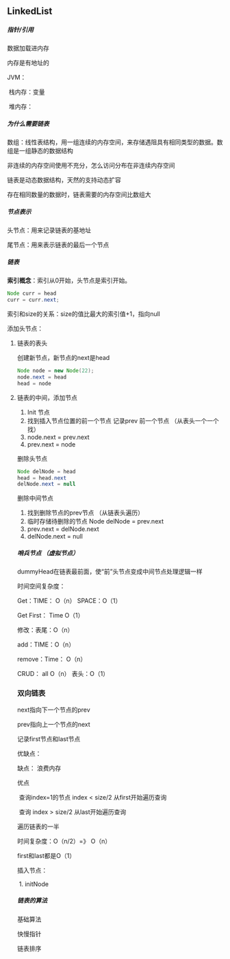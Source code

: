 ## LinkedList



##### 指针/引用

数据加载进内存

内存是有地址的



JVM： 

​	栈内存：变量

​	堆内存： 



##### 为什么需要链表

数组：线性表结构，用一组连续的内存空间，来存储遇阻具有相同类型的数据。数组是一组静态的数据结构

非连续的内存空间使用不充分，怎么访问分布在非连续内存空间

链表是动态数据结构，天然的支持动态扩容

存在相同数量的数据时，链表需要的内存空间比数组大



##### 节点表示

头节点：用来记录链表的基地址

尾节点：用来表示链表的最后一个节点

##### 链表

**索引概念**：索引从0开始，头节点是索引开始。

```java
Node curr = head
curr = curr.next;
```

索引和size的关系：size的值比最大的索引值+1，指向null



添加头节点：

 1. 链表的表头

    创建新节点，新节点的next是head

    ```java
    Node node = new Node(22);
    node.next = head
    head = node
    ```

    

 2. 链表的中间，添加节点

    1. Init 节点
    2. 找到插入节点位置的前一个节点 记录prev 前一个节点 （从表头一个一个找）
    3. node.next = prev.next
    4. prev.next = node

    

    

    删除头节点

    ```java
    Node delNode = head
    head = head.next
    delNode.next = null
    ```

    删除中间节点

    1. 找到删除节点的prev节点 （从链表头遍历）
    2. 临时存储待删除的节点 Node delNode = prev.next
    3. prev.next = delNode.next
    4. delNode.next = null

    

    

    ##### 哨兵节点 （虚拟节点）

    dummyHead在链表最前面，使“前”头节点变成中间节点处理逻辑一样

    

    

    时间空间复杂度：

    

    Get：TIME：  O（n） SPACE：O（1）

    Get First： Time O（1）

    

    修改：表尾：O（n）

    

    add：TIME：O（n）

    remove：Time： O（n）

    

    CRUD： all O（n） 表头：O（1）

    

    

    ### 双向链表

    

    next指向下一个节点的prev

    prev指向上一个节点的next

    记录first节点和last节点

    

    

    优缺点：

    缺点： 浪费内存

    

    优点

    ​	查询index=1的节点 index < size/2 从first开始遍历查询

    ​	查询 index > size/2 从last开始遍历查询

    遍历链表的一半

    时间复杂度：O（n/2）=》 O（n）

    first和last都是O（1）

    

    插入节点：

    ​	1. initNode 

    

    

    

    ##### 链表的算法

    基础算法

    快慢指针

    链表排序

    

    

    

    

    

    

    

    

    

    

    

    

    

    

    





















